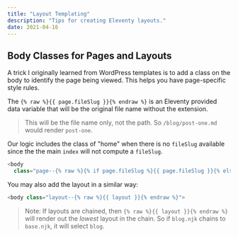 ```yaml
---
title: "Layout Templating"
description: "Tips for creating Eleventy layouts."
date: 2021-04-16
---
```


## Body Classes for Pages and Layouts

A trick I originally learned from WordPress templates is to add a class on the body to identify the page being viewed. This helps you have page-specific style rules.

The `{% raw %}{{ page.fileSlug }}{% endraw %}` is an Eleventy provided data variable that will be the original file name without the extension.

> This will be the file name only, not the path. So `/blog/post-one.md` would render `post-one`.

Our logic includes the class of "home" when there is no `fileSlug` available since the the main `index` will not compute a `fileSlug`.

```js
<body
  class="page--{% raw %}{% if page.fileSlug %}{{ page.fileSlug }}{% else %}home{% endif %}{% endraw %}">
```

You may also add the layout in a similar way:

```js
<body class="layout--{% raw %}{{ layout }}{% endraw %}">
```

> Note: If layouts are chained, then `{% raw %}{{ layout }}{% endraw %}` will render out the _lowest_ layout in the chain. So if `blog.njk` chains to `base.njk`, it will select `blog`.
